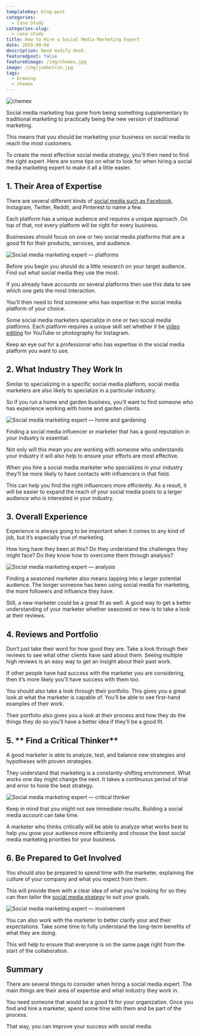 ```yaml
---
templateKey: blog-post
categories:
  - Case Study
categories-slug:
  - case-study
title: How to Hire a Social Media Marketing Expert
date: 2019-09-04
description: Need modify desk.
featuredpost: false
featuredimage: /img/chemex.jpg
image: /img/jumbotron.jpg
tags:
  - brewing
  - chemex
---
```

![chemex](/img/chemex.jpg)

Social media marketing has gone from being something supplementary to traditional marketing to practically being the new version of traditional marketing.

This means that you should be marketing your business on social media to reach the most customers.  

To create the most effective social media strategy, you'll then need to find the right expert. Here are some tips on what to look for when hiring a social media marketing expert to make it all a little easier.

## **1\. Their Area of Expertise**

There are several different kinds of [social media such as Facebook](https://softcube.com/creating-effective-facebook-ads/), Instagram, Twitter, Reddit, and Pinterest to name a few.

Each platform has a unique audience and requires a unique approach. On top of that, not every platform will be right for every business.

Businesses should focus on one or two social media platforms that are a good fit for their products, services, and audience.

![Social media marketing expert — platforms](/img/social-media-marketing-expert-platforms.jpg)

Before you begin you should do a little research on your target audience. Find out what social media they use the most.

If you already have accounts on several platforms then use this data to see which one gets the most interaction.  

You'll then need to find someone who has expertise in the social media platform of your choice.

Some social media marketers specialize in one or two social media platforms. Each platform requires a unique skill set whether it be [video editing](https://softcube.com/) for YouTube or photography for Instagram.

Keep an eye out for a professional who has expertise in the social media platform you want to use.  

## 2\. What Industry They Work In

Similar to specializing in a specific social media platform, social media marketers are also likely to specialize in a particular industry.

So if you run a home and garden business, you’ll want to find someone who has experience working with home and garden clients.

![Social media marketing expert — home and gardening](/img/social-media-marketing-expert-gardening.jpg)

Finding a social media influencer or marketer that has a good reputation in your industry is essential.

Not only will this mean you are working with someone who understands your industry it will also help to ensure your efforts are most effective.

When you hire a social media marketer who specializes in your industry they’ll be more likely to have contacts with influencers in that field.

This can help you find the right influencers more efficiently. As a result, it will be easier to expand the reach of your social media posts to a larger audience who is interested in your industry.

## 3\. Overall Experience

Experience is always going to be important when it comes to any kind of job, but it’s especially true of marketing.

How long have they been at this? Do they understand the challenges they might face? Do they know how to overcome them through analysis?

![Social media marketing expert — analysis](/img/social-media-marketing-expert-analysis.jpg)

Finding a seasoned marketer also means tapping into a larger potential audience. The longer someone has been using social media for marketing, the more followers and influence they have.  

Still, a new marketer could be a great fit as well. A good way to get a better understanding of your marketer whether seasoned or new is to take a look at their reviews.

## 4\. **Reviews and Portfolio**

Don’t just take their word for how good they are. Take a look through their reviews to see what other clients have said about them. Seeing multiple high reviews is an easy way to get an insight about their past work.

If other people have had success with the marketer you are considering, then it’s more likely you’ll have success with them too.  

You should also take a look through their portfolio. This gives you a great look at what the marketer is capable of. You’ll be able to see first-hand examples of their work.

Their portfolio also gives you a look at their process and how they do the things they do so you’ll have a better idea if they’ll be a good fit.  

## 5\. ** Find a Critical Thinker**

A good marketer is able to analyze, test, and balance new strategies and hypotheses with proven strategies.

They understand that marketing is a constantly-shifting environment. What works one day might change the next. It takes a continuous period of trial and error to hone the best strategy.

![Social media marketing expert — critical thinker](/img/social-media-marketing-expert-critical-thinker.jpg)

Keep in mind that you might not see immediate results. Building a social media account can take time.

A marketer who thinks critically will be able to analyze what works best to help you grow your audience more efficiently and choose the best social media marketing priorities for your business.

## 6\. Be Prepared to Get Involved

You should also be prepared to spend time with the marketer, explaining the culture of your company and what you expect from them.

This will provide them with a clear idea of what you're looking for so they can then tailor the [social media strategy](https://www.bidvine.com/social-media-marketing/near-me) to suit your goals.

![Social media marketing expert — involvement](/img/social-media-marketing-expert-involvement.jpg)

You can also work with the marketer to better clarify your and their expectations. Take some time to fully understand the long-term benefits of what they are doing.

This will help to ensure that everyone is on the same page right from the start of the collaboration.

## Summary

There are several things to consider when hiring a social media expert. The main things are their area of expertise and what industry they work in.

You need someone that would be a good fit for your organization. Once you find and hire a marketer, spend some time with them and be part of the process.

That way, you can improve your success with social media.
